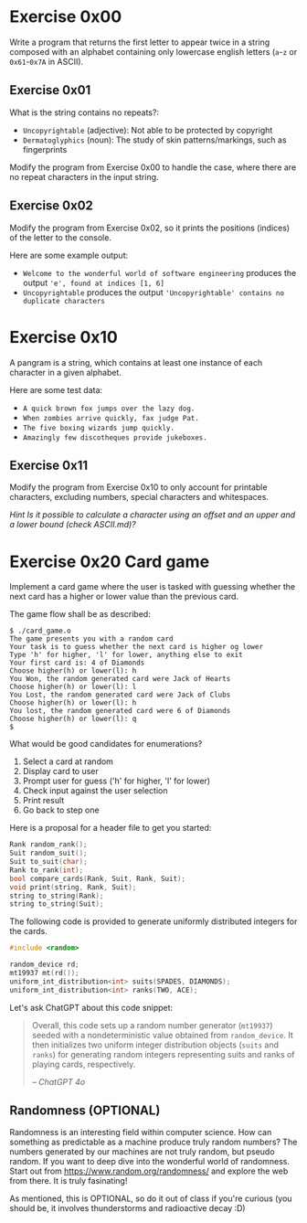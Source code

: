 # Exercise 0x00
Write a program that returns the first letter to appear twice in a string composed with an alphabet containing only lowercase english letters (`a`-`z` or `0x61`-`0x7A` in ASCII).

## Exercise 0x01
What is the string contains no repeats?:
- `Uncopyrightable` (adjective): Not able to be protected by copyright
- `Dermatoglyphics` (noun): The study of skin patterns/markings, such as fingerprints

Modify the program from Exercise 0x00 to handle the case, where there are no repeat characters in the input string.

## Exercise 0x02
Modify the program from Exercise 0x02, so it prints the positions (indices) of the letter to the console.

Here are some example output:
- `Welcome to the wonderful world of software engineering` produces the output
`'e', found at indices [1, 6]`
- `Uncopyrightable` produces the output `'Uncopyrightable' contains no duplicate characters`

# Exercise 0x10
A pangram is a string, which contains at least one instance of each character in a given
alphabet.

Here are some test data:
- `A quick brown fox jumps over the lazy dog.`
- `When zombies arrive quickly, fax judge Pat.`
- `The five boxing wizards jump quickly.`
- `Amazingly few discotheques provide jukeboxes.`

## Exercise 0x11

Modify the program from Exercise 0x10 to only account for printable characters, excluding numbers, special characters and whitespaces.

_Hint Is it possible to calculate a character using an offset and an upper and a lower bound (check ASCII.md)?_

# Exercise 0x20 Card game
Implement a card game where the user is tasked with guessing whether the next card has a higher or lower value than the previous card.

The game flow shall be as described:
```console
$ ./card_game.o
The game presents you with a random card
Your task is to guess whether the next card is higher og lower
Type 'h' for higher, 'l' for lower, anything else to exit
Your first card is: 4 of Diamonds
Choose higher(h) or lower(l): h
You Won, the random generated card were Jack of Hearts
Choose higher(h) or lower(l): l
You Lost, the random generated card were Jack of Clubs
Choose higher(h) or lower(l): h
You lost, the random generated card were 6 of Diamonds
Choose higher(h) or lower(l): q
$
``` 

What would be good candidates for enumerations?
1. Select a card at random
2. Display card to user
3. Prompt user for guess ('h' for higher, 'l' for lower)
4. Check input against the user selection
5. Print result
6. Go back to step one

Here is a proposal for a header file to get you started:

```cpp
Rank random_rank();
Suit random_suit();
Suit to_suit(char);
Rank to_rank(int);
bool compare_cards(Rank, Suit, Rank, Suit);
void print(string, Rank, Suit);
string to_string(Rank);
string to_string(Suit);
```

The following code is provided to generate uniformly distributed integers for the cards.
```cpp
#include <random>

random_device rd;
mt19937 mt(rd());
uniform_int_distribution<int> suits(SPADES, DIAMONDS);
uniform_int_distribution<int> ranks(TWO, ACE);
```
Let's ask ChatGPT about this code snippet:
> Overall, this code sets up a random number generator (`mt19937`) seeded with a nondeterministic value obtained from `random_device`. It then initializes two uniform integer distribution objects (`suits` and `ranks`) for generating random integers representing suits and ranks of playing cards, respectively. 
>
> _– ChatGPT 4o_

## Randomness (OPTIONAL)
Randomness is an interesting field within computer science. How can something as
predictable as a machine produce truly random numbers? The numbers generated by
our machines are not truly random, but pseudo random. If you want to deep dive into the
wonderful world of randomness. Start out from https://www.random.org/randomness/ and
explore the web from there. It is truly fasinating!

As mentioned, this is OPTIONAL, so do it out of class if you're curious (you should be, it
involves thunderstorms and radioactive decay :D)